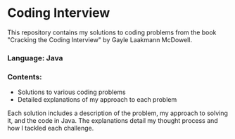 # Coding Interview
This repository contains my solutions to coding problems from the book "Cracking the Coding Interview" by Gayle Laakmann McDowell.

### Language: Java
### Contents:
* Solutions to various coding problems
* Detailed explanations of my approach to each problem

Each solution includes a description of the problem, my approach to solving it, and the code in Java. The explanations detail my thought process and how I tackled each challenge.
